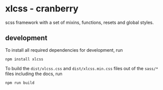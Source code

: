 # xlcss - cranberry
scss framework with a set of mixins, functions, resets and global styles.

## development

To install all required dependencies for development, run

```
npm install xlcss
```

To build the `dist/xlcss.css` and `dist/xlcss.min.css` files out of the `sass/*` files including the docs, run 

```
npm run build
```
